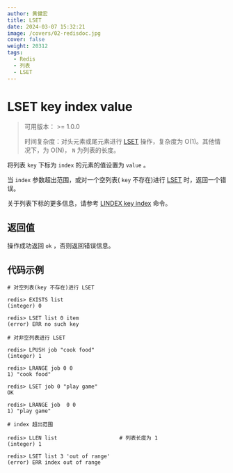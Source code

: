```yaml
---
author: 黄健宏
title: LSET
date: 2024-03-07 15:32:21
image: /covers/02-redisdoc.jpg
cover: false
weight: 20312
tags:
  - Redis
  - 列表
  - LSET
---
```


# LSET key index value

> 可用版本： >= 1.0.0
> 
> 时间复杂度：对头元素或尾元素进行 [LSET](../../02-redisdoc/03-list/12-lset/) 操作，复杂度为 O(1)。其他情况下，为 O(N)， `N` 为列表的长度。

将列表 `key` 下标为 `index` 的元素的值设置为 `value` 。

当 `index` 参数超出范围，或对一个空列表( `key` 不存在)进行 [LSET](../../02-redisdoc/03-list/12-lset/) 时，返回一个错误。

关于列表下标的更多信息，请参考 [LINDEX key index](../../02-redisdoc/03-list/11-lindex/) 命令。

## 返回值

操作成功返回 `ok` ，否则返回错误信息。

## 代码示例

```shell
# 对空列表(key 不存在)进行 LSET

redis> EXISTS list
(integer) 0

redis> LSET list 0 item
(error) ERR no such key

# 对非空列表进行 LSET

redis> LPUSH job "cook food"
(integer) 1

redis> LRANGE job 0 0
1) "cook food"

redis> LSET job 0 "play game"
OK

redis> LRANGE job  0 0
1) "play game"

# index 超出范围

redis> LLEN list                    # 列表长度为 1
(integer) 1

redis> LSET list 3 'out of range'
(error) ERR index out of range
```
